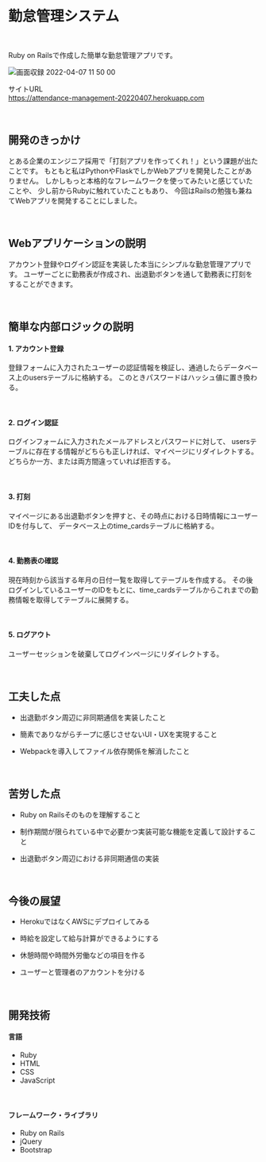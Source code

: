 # 勤怠管理システム

<br>

Ruby on Railsで作成した簡単な勤怠管理アプリです。

![画面収録 2022-04-07 11 50 00](https://user-images.githubusercontent.com/74766908/162113579-4e188bc2-f925-4ed0-a840-553dbd90fa88.gif)

サイトURL<br>
https://attendance-management-20220407.herokuapp.com

<br>

## 開発のきっかけ

とある企業のエンジニア採用で「打刻アプリを作ってくれ！」という課題が出たことです。
もともと私はPythonやFlaskでしかWebアプリを開発したことがありません。
しかしもっと本格的なフレームワークを使ってみたいと感じていたことや、 少し前からRubyに触れていたこともあり、
今回はRailsの勉強も兼ねてWebアプリを開発することにしました。

<br>

## Webアプリケーションの説明

アカウント登録やログイン認証を実装した本当にシンプルな勤怠管理アプリです。
ユーザーごとに勤務表が作成され、出退勤ボタンを通して勤務表に打刻をすることができます。

<br>

## 簡単な内部ロジックの説明

#### 1. アカウント登録

登録フォームに入力されたユーザーの認証情報を検証し、通過したらデータベース上のusersテーブルに格納する。
このときパスワードはハッシュ値に置き換わる。

<br>

#### 2. ログイン認証

ログインフォームに入力されたメールアドレスとパスワードに対して、
usersテーブルに存在する情報がどちらも正しければ、マイページにリダイレクトする。
どちらか一方、または両方間違っていれば拒否する。

<br>

#### 3. 打刻

マイページにある出退勤ボタンを押すと、その時点における日時情報にユーザーIDを付与して、
データベース上のtime_cardsテーブルに格納する。

<br>

#### 4. 勤務表の確認

現在時刻から該当する年月の日付一覧を取得してテーブルを作成する。
その後ログインしているユーザーのIDをもとに、time_cardsテーブルからこれまでの勤務情報を取得してテーブルに展開する。

<br>

#### 5. ログアウト

ユーザーセッションを破棄してログインページにリダイレクトする。

<br>

## 工夫した点

* 出退勤ボタン周辺に非同期通信を実装したこと

* 簡素でありながらチープに感じさせないUI・UXを実現すること

* Webpackを導入してファイル依存関係を解消したこと

<br>

## 苦労した点

* Ruby on Railsそのものを理解すること

* 制作期間が限られている中で必要かつ実装可能な機能を定義して設計すること

* 出退勤ボタン周辺における非同期通信の実装

<br>

## 今後の展望

* HerokuではなくAWSにデプロイしてみる

* 時給を設定して給与計算ができるようにする

* 休憩時間や時間外労働などの項目を作る

* ユーザーと管理者のアカウントを分ける

<br>

## 開発技術
#### 言語
* Ruby
* HTML
* CSS
* JavaScript

<br>

#### フレームワーク・ライブラリ
* Ruby on Rails
* jQuery
* Bootstrap
